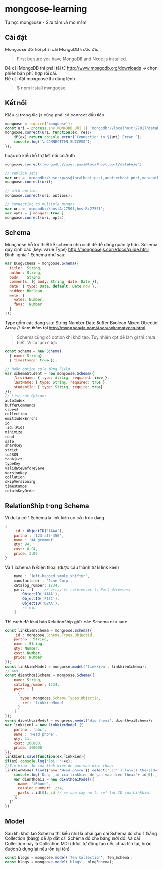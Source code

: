 # mongoose-learning
Tự học mongoose - Sưu tầm và mò mẫm

## Cài đặt
Mongoose đòi hỏi phải cài MongoDB trước đã.<br>
> First be sure you have MongoDB and Node.js installed.

Đề cài MongoDB thì phải tải từ http://www.mongodb.org/downloads -> chọn phiên bản phù hợp rồi cài.<br>
Để cài đặt mongoose thì dùng lệnh
> $ npm install mongoose

## Kết nối
Kiểu gì trong file js cũng phải có connect đầu tiên.
```js
mongoose = require('mongoose');
const uri = process.env.MONGODB_URI || 'mongodb://localhost:27017/database';
mongoose.connect(uri, function(ex, res){
	if(ex) return console.error(`Connection to ${uri} Error `);
	console.log('\nCONNECTION SUCCESS');
});
```
hoặc có kiểu hỗ trợ kết nối có Auth
```js
mongoose.connect('mongodb://user:pass@localhost:port/database');

// replica sets
var uri = 'mongodb://user:pass@localhost:port,anotherhost:port,yetanother:port/mydatabase';
mongoose.connect(uri);

// with options
mongoose.connect(uri, options);

// connecting to multiple mongos
var uri = 'mongodb://hostA:27501,hostB:27501';
var opts = { mongos: true };
mongoose.connect(uri, opts);
```
## Schema
Mongoose hỗ trợ thiết kế schema cho csdl để dễ dàng quản lý hơn.
Schema quy định các {key: value Type} http://mongoosejs.com/docs/guide.html
Định nghĩa 1 Schema như sau:
```js
var blogSchema = mongoose.Schema({
  title:  String,
  author: String,
  body:   String,
  comments: [{ body: String, date: Date }],
  date: { type: Date, default: Date.now },
  hidden: Boolean,
  meta: {
    votes: Number,
    favs:  Number
  }
});
```
Type gồm các dạng sau:
String
Number
Date
Buffer
Boolean
Mixed
Objectid
Array
// Xem thêm tại http://mongoosejs.com/docs/schematypes.html

> Schema cũng có option khi khởi tạo. Tuy nhiên opt để làm gì thì chưa biết. Ví dụ lụm được
```js
const schema = new Schema(
  { name: String},
  { timestamps: true });

// Hoặc option của từng Field
var schemaStudent = new mongoose.Schema({
    firstName: { type: String, required: true },
    lastName: { type: String, required: true },
    studentId: { type: String, require: true}
});
// List các Option:
autoIndex
bufferCommands
capped
collection
emitIndexErrors
id
[id](#id)
minimize
read
safe
shardKey
strict
toJSON
toObject
typeKey
validateBeforeSave
versionKey
collation
skipVersioning
timestamps
retainKeyOrder

```
## RelationShip trong Schema
Ví dụ ta có 1 Schema là link kiện có cấu trúc dạng
```js
{
    _id : ObjectID('AAAA'),
    partno : '123-aff-456',
    name : '#4 grommet',
    qty: 94,
    cost: 0.94,
    price: 3.99
}
```
Và 1 Schema là Điện thoại (được cấu thành từ N link kiện)
```js 
    name : 'left-handed smoke shifter',
    manufacturer : 'Acme Corp',
    catalog_number: 1234,
    parts : [     // array of references to Part documents
        ObjectID('AAAA'),    
        ObjectID('F17C'),   
        ObjectID('D2AA'),
        // etc
    ]
```
Thì cách để khai báo RelationShip giữa các Schema như sau:

```js
const linkkienSchema = mongoose.Schema({
    _id : mongoose.Schema.Types.ObjectId,
    partno : String,
    name : String,
    qty: Number,
    cost: Number,
    price: Number
});
const linkkienModel = mongoose.model('linkkien', linkkienSchema);
// AND
const dienthoaiSchema = mongoose.Schema({
    name: String,
    catalog_number: 1234,
    parts : [
      {
       type: mongoose.Schema.Types.ObjectId,
        ref: 'linkkienModel' 
      }
    ]
});
const dienthoaiModel = mongoose.model('dienthoai', dienthoaiSchema);
var linkkien1 = new linkkienModel ({
    partno : 'abc',
    name : 'Head phone',
    qty: 11,
    cost: 200000,
    price: 300000
});
linkkien1.save(function(ex,linkkien){
if(ex) console.log('loi: '+ex);
//Tim kiem _Id cua link kien de gan vao dien thoai
linkkienModel.find({name:'Head phone'}).select('_id'').lean().then(id=>{
    console.log('Dung _id cua linkkien de gan vao dien thoai'+ id[0]._id);
    var dienthoai1 = new dienthoaiModel({
      name: "iPhone",
      catalog_number: 1234,
      parts : id[0]._id // => sau nay no tu ref toi ID cua Linkkien
    });
  })
})
```
## Model
Sau khi khởi tạo Schema thì kiểu như là phải gán cái Schema đó cho 1 thằng Collection (bảng) để áp đặt cái Schema đó cho bảng mới đó.
Và cái Collection này là Collection MỚI (được tự động tạo nếu chưa tồn tại, hoặc được sử dụng lại nếu tồn tại tên)
```js
const blogs = mongoose.model('Ten Collection', Ten_Schema);
const blogs = mongoose.model('blogs', blogSchema);
```



